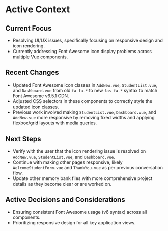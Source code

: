 # Active Context

## Current Focus

- Resolving UI/UX issues, specifically focusing on responsive design and icon rendering.
- Currently addressing Font Awesome icon display problems across multiple Vue components.

## Recent Changes

- Updated Font Awesome icon classes in `AddNew.vue`, `StudentList.vue`, and `Dashboard.vue` from old `fa fa-*` to new `fas fa-*` syntax to match Font Awesome v6.5.1 CDN.
- Adjusted CSS selectors in these components to correctly style the updated icon classes.
- Previous work involved making `StudentList.vue`, `Dashboard.vue`, and `AddNew.vue` more responsive by removing fixed widths and applying flexbox/grid layouts with media queries.

## Next Steps

- Verify with the user that the icon rendering issue is resolved on `AddNew.vue`, `StudentList.vue`, and `Dashboard.vue`.
- Continue with making other pages responsive, likely `WelcomeStudentForm.vue` and `ThankYou.vue` as per previous conversation flow.
- Update other memory bank files with more comprehensive project details as they become clear or are worked on.

## Active Decisions and Considerations

- Ensuring consistent Font Awesome usage (v6 syntax) across all components.
- Prioritizing responsive design for all key application views. 